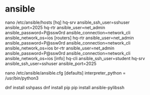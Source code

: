 # ansible
nano /etc/ansible/hosts
[hq]
hq-srv ansible_ssh_user=sshuser ansible_port=2025
hq-rtr ansible_user=net_admin ansible_password=P@ssw0rd ansible_connection=network_cli ansible_network_os=ios
[routers]
hq-rtr ansible_user=net_admin ansible_password=P@ssw0rd ansible_connection=network_cli ansible_network_os=ios
br-rtr ansible_user=net_admin ansible_password=P@ssw0rd ansible_connection=network_cli ansible_network_os=ios
[info]
hq-cli ansible_ssh_user=student
hq-srv ansible_ssh_user=sshuser ansible_port=2025

nano /etc/ansible/ansible.cfg
[defaults]
interpreter_python = /usr/bin/python3

dnf install sshpass
dnf install pip
pip install ansible-pylibssh
